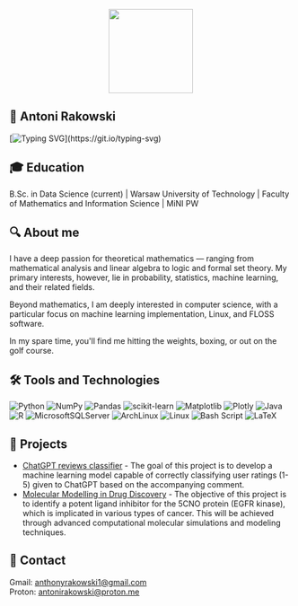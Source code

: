 <p align="center">
  <img src="https://media.tenor.com/WX8OXgN5VpMAAAAi/waving-wave-hello.gif" width="150" height="auto">
</p>

## 👋 Antoni Rakowski

[![Typing SVG](https://readme-typing-svg.herokuapp.com?font=Fira+Code&duration=3000&pause=500&color=F7F7F7&width=435&height=30&lines=Welcome+to+my+GitHub!;Machine+Learning+%7C+Statistics;Linux+%7C+FLOSS+%7C+and+more!)](https://git.io/typing-svg)

## 🎓 Education
 B.Sc. in Data Science (current) | Warsaw University of Technology | Faculty of Mathematics and Information Science | MiNI PW

## 🔍 About me

I have a deep passion for theoretical mathematics — ranging from mathematical analysis and linear algebra to logic and formal set theory. My primary interests, however, lie in probability, statistics, machine learning, and their related fields.

Beyond mathematics, I am deeply interested in computer science, with a particular focus on machine learning implementation, Linux, and FLOSS software.

In my spare time, you'll find me hitting the weights, boxing, or out on the golf course.

<!--https://github.com/Ileriayo/markdown-badges-->

## 🛠️ Tools and Technologies

![Python](https://img.shields.io/badge/python-3670A0?style=for-the-badge&logo=python&logoColor=ffdd54)
![NumPy](https://img.shields.io/badge/numpy-%23013243.svg?style=for-the-badge&logo=numpy&logoColor=white)
![Pandas](https://img.shields.io/badge/pandas-%23150458.svg?style=for-the-badge&logo=pandas&logoColor=white)
![scikit-learn](https://img.shields.io/badge/scikit--learn-%23F7931E.svg?style=for-the-badge&logo=scikit-learn&logoColor=white)
![Matplotlib](https://img.shields.io/badge/Matplotlib-%23ffffff.svg?style=for-the-badge&logo=Matplotlib&logoColor=black)
![Plotly](https://img.shields.io/badge/Plotly-%233F4F75.svg?style=for-the-badge&logo=plotly&logoColor=white)
![Java](https://img.shields.io/badge/java-%23ED8B00.svg?style=for-the-badge&logo=openjdk&logoColor=white)
![R](https://img.shields.io/badge/r-%23276DC3.svg?style=for-the-badge&logo=r&logoColor=white)
![MicrosoftSQLServer](https://img.shields.io/badge/Microsoft%20SQL%20Server-CC2927?style=for-the-badge&logo=microsoft%20sql%20server&logoColor=white)
![ArchLinux](https://img.shields.io/badge/Arch_Linux-1793D1?style=for-the-badge&logo=arch-linux&logoColor=white)
![Linux](https://img.shields.io/badge/Linux-FCC624?style=for-the-badge&logo=linux&logoColor=black)
![Bash Script](https://img.shields.io/badge/bash_script-%23121011.svg?style=for-the-badge&logo=gnu-bash&logoColor=white)
![LaTeX](https://img.shields.io/badge/latex-%23008080.svg?style=for-the-badge&logo=latex&logoColor=white)

## 🚀 Projects
- [ChatGPT reviews classifier](https://github.com/Micaet/ML_Project_1) - The goal of this project is to develop a machine learning model capable of correctly classifying user ratings (1-5) given to ChatGPT based on the accompanying comment.
- [Molecular Modelling in Drug Discovery](https://github.com/Micaet/Molecular-Modeling-in-Drug-Discovery) - The objective of this project is to identify a potent ligand inhibitor for the 5CNO protein (EGFR kinase), which is implicated in various types of cancer. This will be achieved through advanced computational molecular simulations and modeling techniques.

## 📧 Contact
Gmail: [anthonyrakowski1@gmail.com](mailto:anthonyrakowski1@gmail.com) <br>
Proton: [antonirakowski@proton.me](mailto:antonirakowski@proton.me)